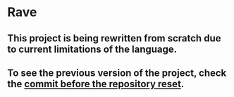 # Rave

## This project is being rewritten from scratch due to current limitations of the language.
## To see the previous version of the project, check the [commit before the repository reset](https://github.com/ClementNerma/Rave/tree/5a7a327348837d3309a6f39a1a570bde0b05c987).
